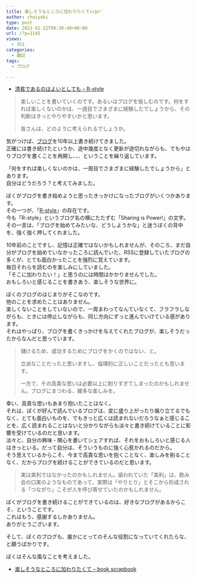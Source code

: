 ```yaml
---
title: 楽しそうなところに加わりたくて</p>'
author: choiyaki
type: post
date: 2021-01-22T09:39:49+00:00
url: /?p=1145
views:
  - 351
categories:
  - 雑記
tags:
  - ブログ

---
```

  * [清貧であるのはよいとしても – R-style][1]

> 楽しいことを書いていくのです。あるいはブログを愉しむのです。何をすれば楽しくないのかは、一週目でさまざまに経験したでしょうから、その判断はきっとやりやすいかと思います。
> 
> 皆さんは、どのように考えられるでしょうか。

気がつけば、[ブログ][2]を10年以上書き続けてきました。  
正確には書き続けたというか、途中幾度となく更新が途切れながらも、でもやはりブログを書くことを再開し、、、ということを繰り返しています。

「何をすれば楽しくないのかは、一周目でさまざまに経験したでしょうから」とあります。  
自分はどうだろう？と考えてみました。

ぼくがブログを書き始めようと思ったきっかけになったブログがいくつかあります。  
その一つが、「[R-style][3]」の存在です。  
今も「R-style」というブログ名の横にたたずむ「Sharing is Power!」の文字。  
その一言は、「ブログを始めてみたいな、どうしようかな」と迷うぼくの背中を、強く強く押してくれました。

10年前のことですし、記憶は正確ではないかもしれませんが、そのころ、まだ自分がブログを始めていなかったころに読んでいた、RSSに登録していたブログの多くが、とても面白かったことを強烈に覚えています。  
毎日それらを読むのを楽しみにしていました。  
「そこに加わりたい！」と思うのには時間はかかりませんでした。  
おもしろいと感じることを書きあう、楽しそうな世界に。

ぼくのブログのはじまりがそこなのです。  
他のことを求めたことはありません。  
楽しくないことをしていないので、一周まわってなんていなくて、フラフラしながらも、ときには停止しながらも、同じ方向にずっと進んでいけている感があります。  
それはやっぱり、ブログを書くきっかけを与えてくれたブログが、楽しそうだったからなんだと思っています。

> 儲けるため、成功するためにブログをかくのではない、と。
> 
> 立派なことだったと思いますし、倫理的に正しいことだったとも思います。
> 
> 一方で、その高貴な思いは必要以上に削りすぎてしまったのかもしれません。ブログにまつわる、雑多な楽しみを。

幸い、高貴な思いもあまり抱いたことはなく。  
それは、ぼくが好んで読んでいるブログは、変に盛り上がったり煽り立てるでもなく、とても面白いものを、でもきっと広くは読まれないだろうなぁと感じることを、広く読まれることはないと分かりながらも淡々と書き続けていることに影響を受けているのだと思います。  
淡々と、自分の興味・関心を書いてシェアすれば、それをおもしろいと感じる人はきっといる。だって自分は、そういうものに強く心惹かれるのだから。  
そう思えているからこそ、今まで高貴な思いを抱くことなく、楽しみを削ることなく、だからブログを続けることができているのだと思います。

> 実は実利ではなかったのかもしれません。謳われていた「実利」は、飲み会の口実のようなものであって、実際は「やりとり」とそこから形成される「つながり」こそが人を呼び寄せていたのかもしれません。

ぼくがブログを書き続けることができているのは、好きなブログがあるからこそ、ということです。  
これはもう、感謝するしかありません。  
ありがとうございます。

そして、ぼくのブログも、誰かにとってのそんな役割になっていてくれたらな、と願うばかりです。

ぼくはそんな風なことを考えました。

  * [楽しそうなところに加わりたくて &#8211; book scrapbook][4]

 [1]: https://rashita.net/blog/?p=30560
 [2]: https://scrapbox.io/choiyaki-hondana/%E3%83%96%E3%83%AD%E3%82%B0
 [3]: https://scrapbox.io/choiyaki-hondana/R-style
 [4]: https://scrapbox.io/choiyaki-hondana/%E6%A5%BD%E3%81%97%E3%81%9D%E3%81%86%E3%81%AA%E3%81%A8%E3%81%93%E3%82%8D%E3%81%AB%E5%8A%A0%E3%82%8F%E3%82%8A%E3%81%9F%E3%81%8F%E3%81%A6